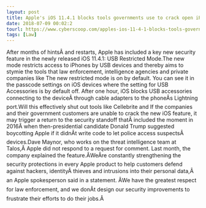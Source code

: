 ```yaml
---
layout: post
title: Apple's iOS 11.4.1 blocks tools governments use to crack open iPhones
date: 2018-07-09 00:02:2
tourl: https://www.cyberscoop.com/apples-ios-11-4-1-blocks-tools-governments-use-crack-open-iphones/?category_news=technology
tags: [Law]
---
```

After months of hintsÂ and restarts, Apple has included a key new security feature in the newly released iOS 11.4.1: USB Restricted Mode.The new mode restricts access to iPhones by USB devices and thereby aims to stymie the tools that law enforcement, intelligence agencies and private companies like The new restricted mode is on by default. You can see it in the passcode settings on iOS devices where the setting for USB Accessories is by default off. After one hour, iOS blocks USB accessories connecting to the deviceÂ through cable adapters to the phoneÂs Lightning port.Will this effectively shut out tools like Cellebrite and If the companies and their government customers are unable to crack the new iOS feature, it may trigger a return to the security standoff thatÂ included the moment in 2016Â when then-presidential candidate Donald Trump suggested boycotting Apple if it didnÂt write code to let police access suspectsÂ devices.Dave Maynor, who works on the threat intelligence team at Talos,Â Apple did not respond to a request for comment. Last month, the company explained the feature.ÂWeÂre constantly strengthening the security protections in every Apple product to help customers defend against hackers, identityÂ thieves and intrusions into their personal data,Â an Apple spokesperson said in a statement. ÂWe have the greatest respect for law enforcement, and we donÂt design our security improvements to frustrate their efforts to do their jobs.Â